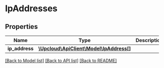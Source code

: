 # IpAddresses

## Properties
Name | Type | Description | Notes
------------ | ------------- | ------------- | -------------
**ip_address** | [**\Upcloud\ApiClient\Model\IpAddress[]**](IpAddress.md) |  | [optional] 

[[Back to Model list]](../../README.md#documentation-of-the-models) [[Back to API list]](../../README.md#documentation) [[Back to README]](../../README.md)



